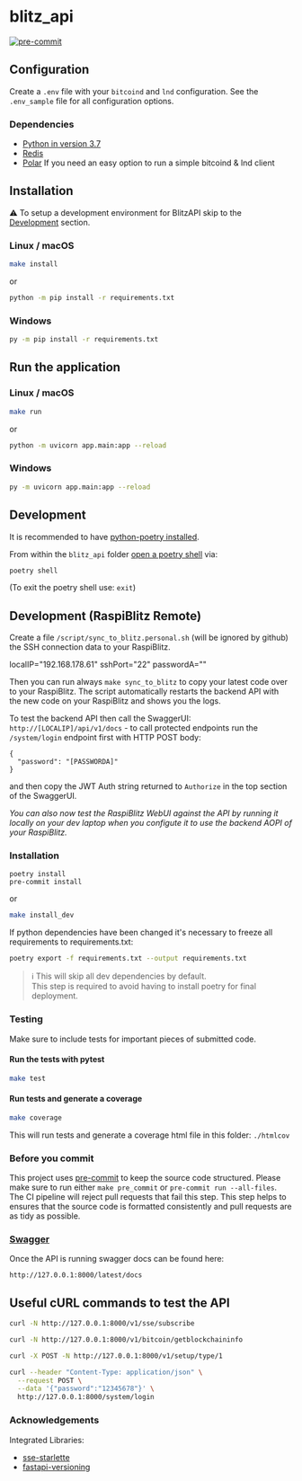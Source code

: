 # blitz_api

[![pre-commit](https://img.shields.io/badge/pre--commit-enabled-brightgreen?logo=pre-commit&logoColor=white)](https://github.com/pre-commit/pre-commit)

## Configuration

Create a `.env` file with your `bitcoind` and `lnd` configuration. See the `.env_sample` file for all configuration options.

### Dependencies

- [Python in version 3.7](https://www.python.org/downloads/)
- [Redis](https://redis.io)
- [Polar](https://github.com/jamaljsr/polar)
  If you need an easy option to run a simple bitcoind & lnd client

## Installation

:warning: To setup a development environment for BlitzAPI skip to the [Development](#Development) section.

### Linux / macOS

```sh
make install
```

or

```sh
python -m pip install -r requirements.txt
```

### Windows

```sh
py -m pip install -r requirements.txt
```

## Run the application

### Linux / macOS

```sh
make run
```

or

```sh
python -m uvicorn app.main:app --reload
```

### Windows

```sh
py -m uvicorn app.main:app --reload
```

## Development

It is recommended to have [python-poetry installed](<(https://python-poetry.org/docs/master/#installation)>).

From within the `blitz_api` folder [open a poetry shell](https://python-poetry.org/docs/master/cli/#shell) via:

```sh
poetry shell
```

(To exit the poetry shell use: `exit`)

## Development (RaspiBlitz Remote)

Create a file `/script/sync_to_blitz.personal.sh` (will be ignored by github) the SSH connection data to your RaspiBlitz.

localIP="192.168.178.61"
sshPort="22"
passwordA=""

Then you can run always `make sync_to_blitz` to copy your latest code over to your RaspiBlitz. The script automatically restarts the backend API with the new code on your RaspiBlitz and shows you the logs.

To test the backend API then call the SwaggerUI: `http://[LOCALIP]/api/v1/docs` - to call protected endpoints run the `/system/login` endpoint first with HTTP POST body:
```
{
  "password": "[PASSWORDA]"
}
```
and then copy the JWT Auth string returned to `Authorize` in the top section of the SwaggerUI.

*You can also now test the RaspiBlitz WebUI against the API by running it locally on your dev laptop when you configute it to use the backend AOPI of your RaspiBlitz.*

### Installation

```
poetry install
pre-commit install
```

or

```sh
make install_dev
```

If python dependencies have been changed it's necessary to freeze all requirements to requirements.txt:

```sh
poetry export -f requirements.txt --output requirements.txt
```

> :information_source: This will skip all dev dependencies by default.\
> This step is required to avoid having to install poetry for final deployment.

### Testing

Make sure to include tests for important pieces of submitted code.

#### Run the tests with pytest

```sh
make test
```

#### Run tests and generate a coverage

```sh
make coverage
```

This will run tests and generate a coverage html file in this folder: `./htmlcov`

### Before you commit

This project uses [pre-commit](https://pre-commit.com) to keep the source code structured. Please make sure to run either `make pre_commit` or `pre-commit run --all-files`. The CI pipeline will reject pull requests that fail this step. This step helps to ensures that the source code is formatted consistently and pull requests are as tidy as possible.

### [Swagger](https://swagger.io)

Once the API is running swagger docs can be found here:

```
http://127.0.0.1:8000/latest/docs
```

## Useful cURL commands to test the API

```sh
curl -N http://127.0.0.1:8000/v1/sse/subscribe
```

```sh
curl -N http://127.0.0.1:8000/v1/bitcoin/getblockchaininfo
```

```sh
curl -X POST -N http://127.0.0.1:8000/v1/setup/type/1
```

```sh
curl --header "Content-Type: application/json" \
  --request POST \
  --data '{"password":"12345678"}' \
  http://127.0.0.1:8000/system/login
```

### Acknowledgements

Integrated Libraries:

- [sse-starlette](https://github.com/sysid/sse-starlette)
- [fastapi-versioning](https://github.com/DeanWay/fastapi-versioning)

